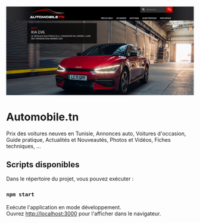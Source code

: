 <p align="center">
  <img src="./screenshots/screenshot1.png" alt="screenshot1" title="screenshot1">
</p>


# Automobile.tn

Prix des voitures neuves en Tunisie, Annonces auto, Voitures d'occasion, Guide pratique, Actualités et Nouveautés, Photos et Vidéos, Fiches techniques, ...




## Scripts disponibles

Dans le répertoire du projet, vous pouvez exécuter :

### `npm start`

Exécute l'application en mode développement.\
Ouvrez [http://localhost:3000](http://localhost:3000) pour l'afficher dans le navigateur.